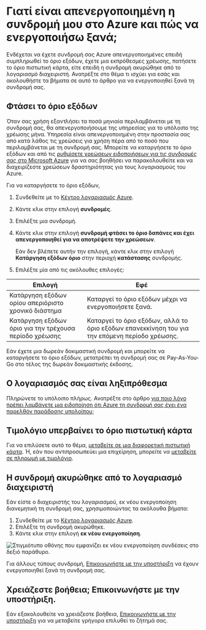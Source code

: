 <properties
    pageTitle="Επανενεργοποίηση απενεργοποιημένη συνδρομή Azure | Microsoft Azure"
    description="Περιγράφει όταν ενδέχεται να έχετε μια συνδρομή Azure απενεργοποιημένη και πώς μπορείτε να την ενεργοποιήσετε εκ νέου."
    keywords="Azure συνδρομή είναι απενεργοποιημένη"
    services=""
    documentationCenter=""
    authors="genlin"
    manager="mbaldwin"
    editor=""
    tags="billing"
    />

<tags
    ms.service="billing"
    ms.workload="na"
    ms.tgt_pltfrm="na"
    ms.devlang="na"
    ms.topic="article"
    ms.date="10/04/2016"
    ms.author="genli"/>

# <a name="why-is-my-azure-subscription-disabled-and-how-do-i-reactivate-it"></a>Γιατί είναι απενεργοποιημένη η συνδρομή μου στο Azure και πώς να ενεργοποιήσω ξανά;

Ενδέχεται να έχετε συνδρομή σας Azure απενεργοποιημένες επειδή συμπληρωθεί το όριο εξόδων, έχετε μια εκπρόθεσμες χρέωσης, πατήσετε το όριο πιστωτική κάρτα, είτε επειδή η συνδρομή ακυρώθηκε από το λογαριασμό διαχειριστή. Ανατρέξτε στο θέμα τι ισχύει για εσάς και ακολουθήστε τα βήματα σε αυτό το άρθρο για να ενεργοποιηθεί ξανά τη συνδρομή σας. 

## <a name="you-reached-your-spending-limit"></a>Φτάσει το όριο εξόδων

Όταν σας χρήση εξαντλήσει τα ποσά μηνιαία περιλαμβάνεται με τη συνδρομή σας, θα απενεργοποιήσουμε της υπηρεσίας για το υπόλοιπο της χρέωσης μήνα. Υπηρεσία είναι απενεργοποιημένη στην προστασία σας από κατά λάθος τις χρεώσεις για χρήση πέρα από το ποσό που περιλαμβάνεται με τη συνδρομή σας. Μπορείτε να καταργήσετε το όριο εξόδων και από τις [ρυθμίσετε χρεώσεων ειδοποιήσεων για τις συνδρομές σας στο Microsoft Azure](billing-set-up-alerts.md) για να σας βοηθήσει να παρακολουθείτε και να διαχειρίζεστε χρεώσεων δραστηριότητας για τους λογαριασμούς του Azure.

Για να καταργήσετε το όριο εξόδων,

1. Συνδεθείτε με το [Κέντρο λογαριασμός Azure](https://account.windowsazure.com/Home/Index).

2. Κάντε κλικ στην επιλογή **συνδρομές**.

3. Επιλέξτε μια συνδρομή.

4. Κάντε κλικ στην επιλογή **συνδρομή φτάσει το όριο δαπάνες και έχει απενεργοποιηθεί για να αποτρέψετε την χρεώσεων**.

    Εάν δεν βλέπετε αυτήν την επιλογή, κάντε κλικ στην επιλογή **Κατάργηση εξόδων όριο** στην περιοχή **κατάστασης** συνδρομής.

5. Επιλέξτε μία από τις ακόλουθες επιλογές:

|Επιλογή|Εφέ|
|------|------|
|Κατάργηση εξόδων ορίου απεριόριστο χρονικό διάστημα|Καταργεί το όριο εξόδων μέχρι να ενεργοποιήσετε ξανά.|
|Κατάργηση εξόδων όριο για την τρέχουσα περίοδο χρέωσης|Καταργεί το όριο εξόδων, αλλά το όριο εξόδων επανεκκίνηση του για την επόμενη περίοδο χρέωσης.|

Εάν έχετε μια δωρεάν δοκιμαστική συνδρομή και μπορείτε να καταργήσετε το όριο εξόδων, μετατρέπει τη συνδρομή σας σε Pay-As-You-Go στο τέλος της δωρεάν δοκιμαστικής έκδοσης.

## <a name="your-bill-is-past-due"></a>Ο λογαριασμός σας είναι ληξιπρόθεσμα

Πληρώνετε το υπόλοιπο πλήρως. Ανατρέξτε στο άρθρο [για ποιο λόγο πρέπει λαμβάνετε μια ειδοποίηση ότι Azure τη συνδρομή σας έχει ένα παρελθόν παράδοσης υπολοίπου;](billing-azure-subscription-past-due-balance.md#what-can-you-do-to-resolve-the-issue)

## <a name="the-bill-exceeds-your-credit-card-limit"></a>Τιμολόγιο υπερβαίνει το όριο πιστωτική κάρτα

Για να επιλύσετε αυτό το θέμα, [μεταβείτε σε μια διαφορετική πιστωτική κάρτα](billing-how-to-change-credit-card.md). Ή, εάν που αντιπροσωπεύει μια επιχείρηση, μπορείτε να [μεταβείτε σε πληρωμή με τιμολόγιο](https://azure.microsoft.com/pricing/invoicing/).

## <a name="the-subscription-was-canceled-by-the-account-administrator"></a>Η συνδρομή ακυρώθηκε από το λογαριασμό διαχειριστή

Εάν είστε ο διαχειριστής του λογαριασμού, εκ νέου ενεργοποίηση διανεμητική τη συνδρομή σας, χρησιμοποιώντας τα ακόλουθα βήματα: 

1. Συνδεθείτε με το [Κέντρο λογαριασμός Azure](https://account.windowsazure.com/Home/Index).
2. Επιλέξτε τη συνδρομή ακυρώθηκε.
3. Κάντε κλικ στην επιλογή **εκ νέου ενεργοποίηση**.

![Στιγμιότυπο οθόνης που εμφανίζει εκ νέου ενεργοποίηση συνδέσεις στο δεξιό παράθυρο.](./media/billing-how-to-cancel-azure-subscription/reactivate-sub.png)

Για άλλους τύπους συνδρομή, [Επικοινωνήστε με την υποστήριξη](https://portal.azure.com/?#blade/Microsoft_Azure_Support/HelpAndSupportBlade) να έχουν ενεργοποιηθεί ξανά τη συνδρομή σας.

## <a name="need-help-contact-support"></a>Χρειάζεστε βοήθεια; Επικοινωνήστε με την υποστήριξη.
Εάν εξακολουθείτε να χρειάζεστε βοήθεια, [Επικοινωνήστε με την υποστήριξη](https://portal.azure.com/?#blade/Microsoft_Azure_Support/HelpAndSupportBlade) για να μεταβείτε γρήγορα επιλυθεί το ζήτημά σας. 

